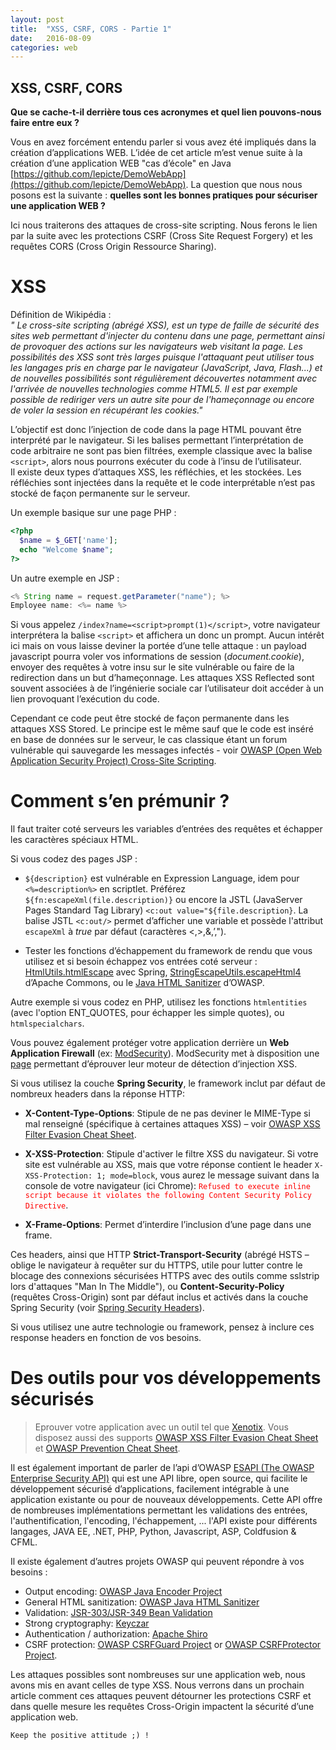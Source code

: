```yaml
---
layout: post
title:  "XSS, CSRF, CORS - Partie 1"
date:   2016-08-09
categories: web
---
```

XSS, CSRF, CORS
----------
**Que se cache-t-il derrière tous ces acronymes et quel lien pouvons-nous faire entre eux ?**  
  
Vous en avez forcément entendu parler si vous avez été impliqués dans la création d’applications WEB. L’idée de cet article m’est venue suite à la création d’une application WEB "cas d’école" en Java [https://github.com/lepicte/DemoWebApp](https://github.com/lepicte/DemoWebApp). La question que nous nous posons est la suivante : **quelles sont les bonnes pratiques pour sécuriser une application WEB ?**  
  
Ici nous traiterons des attaques de cross-site scripting. Nous ferons le lien par la suite avec les protections CSRF (Cross Site Request Forgery) et les requêtes CORS (Cross Origin Ressource Sharing).    
  
XSS 
====
Définition de Wikipédia :  
*" Le cross-site scripting (abrégé XSS), est un type de faille de sécurité des sites web permettant d'injecter du contenu dans une page, permettant ainsi de provoquer des actions sur les navigateurs web visitant la page. Les possibilités des XSS sont très larges puisque l'attaquant peut utiliser tous les langages pris en charge par le navigateur (JavaScript, Java, Flash...) et de nouvelles possibilités sont régulièrement découvertes notamment avec l'arrivée de nouvelles technologies comme HTML5. Il est par exemple possible de rediriger vers un autre site pour de l'hameçonnage ou encore de voler la session en récupérant les cookies."* 
  
L’objectif est donc l’injection de code dans la page HTML pouvant être interprété par le navigateur. Si les balises permettant l’interprétation de code arbitraire ne sont pas bien filtrées, exemple classique avec la balise ```<script>```, alors nous pourrons exécuter du code à l’insu de l’utilisateur.   
Il existe deux types d’attaques XSS, les réfléchies, et les stockées. Les réfléchies sont injectées dans la requête et le code interprétable n’est pas stocké de façon permanente sur le serveur.  
  
Un exemple basique sur une page PHP :  
  
```php
<?php
  $name = $_GET['name'];
  echo "Welcome $name";
?>
```
   
Un autre exemple en JSP :  
  
```java
<% String name = request.getParameter("name"); %> 
Employee name: <%= name %>  
```
   
Si vous appelez ```/index?name=<script>prompt(1)</script>```, votre navigateur interprétera la balise ```<script>``` et affichera un donc un prompt. Aucun intérêt ici mais on vous laisse deviner la portée d’une telle attaque : un payload javascript pourra voler vos informations de session (*document.cookie*), envoyer des requêtes à votre insu sur le site vulnérable ou faire de la redirection dans un but d’hameçonnage. Les attaques XSS Reflected sont souvent associées à de l’ingénierie sociale car l’utilisateur doit accéder à un lien provoquant l’exécution du code. 
  
Cependant ce code peut être stocké de façon permanente dans les attaques XSS Stored. Le principe est le même sauf que le code est inséré en base de données sur le serveur, le cas classique étant un forum vulnérable qui sauvegarde les messages infectés - voir [OWASP (Open Web Application Security Project) Cross-Site Scripting](https://www.owasp.org/index.php/Cross-site_Scripting_%28XSS%29 "https://www.owasp.org/index.php/Cross-site_Scripting_%28XSS%29").
   
Comment s’en prémunir ? 
====
  
Il faut traiter coté serveurs les variables d’entrées des requêtes et échapper les caractères spéciaux HTML.  
  
Si vous codez des pages JSP :  

 - ```${description}``` est vulnérable en Expression Language, idem pour  ```<%=description%>``` en scriptlet. Préférez ```${fn:escapeXml(file.description)}``` ou encore la JSTL (JavaServer Pages Standard Tag Library) ```<c:out value="${file.description}```. La balise JSTL ```<c:out/>``` permet d’afficher une variable et possède l'attribut ```escapeXml``` à *true* par défaut (caractères <,>,&,’,").  
  
 - Tester les fonctions d’échappement du framework de rendu que vous utilisez et si besoin échappez vos entrées coté serveur : [HtmlUtils.htmlEscape]( http://docs.spring.io/spring/docs/current/javadoc-api/org/springframework/web/util/HtmlUtils.html#htmlEscape-java.lang.String- "http://docs.spring.io/spring/docs/current/javadoc-api/org/springframework/web/util/HtmlUtils.html#htmlEscape-java.lang.String-") avec Spring, [StringEscapeUtils.escapeHtml4]( https://commons.apache.org/proper/commons-lang/javadocs/api-release/ "https://commons.apache.org/proper/commons-lang/javadocs/api-release/") d’Apache Commons, ou le [Java HTML Sanitizer]( https://github.com/OWASP/java-html-sanitizer/blob/master/docs/getting_started.md "https://github.com/OWASP/java-html-sanitizer/blob/master/docs/getting_started.md") d’OWASP.  
  
Autre exemple si vous codez en PHP, utilisez les fonctions ```htmlentities``` (avec l'option ENT_QUOTES, pour échapper les simple quotes), ou ```htmlspecialchars```.  
  
Vous pouvez également protéger votre application derrière un **Web Application Firewall** (ex: [ModSecurity](http://www.modsecurity.org/ "http://www.modsecurity.org/")). ModSecurity met à disposition une [page](https://www.modsecurity.org/crs-demo.html "https://www.modsecurity.org/crs-demo.html") permettant d’éprouver leur moteur de détection d’injection XSS.

Si vous utilisez la couche **Spring Security**, le framework inclut par défaut de nombreux headers dans la réponse HTTP:  

 - **X-Content-Type-Options**: Stipule de ne pas deviner le MIME-Type si mal renseigné (spécifique à certaines attaques XSS) – voir [OWASP XSS Filter Evasion Cheat Sheet](https://www.owasp.org/index.php/XSS_Filter_Evasion_Cheat_Sheet).  
 
 - **X-XSS-Protection**: Stipule d'activer le filtre XSS du navigateur. Si votre site est vulnérable au XSS, mais que votre réponse contient le header ```X-XSS-Protection: 1; mode=block```, vous aurez le message suivant dans la console de votre navigateur (ici Chrome): <span style="color: red">```Refused to execute inline script because it violates the following Content Security Policy Directive```</span>.
  
 - **X-Frame-Options**: Permet d’interdire l’inclusion d’une page dans une frame.  
  
Ces headers, ainsi que HTTP **Strict-Transport-Security** (abrégé HSTS – oblige le navigateur à requêter sur du HTTPS, utile pour lutter contre le blocage des connexions sécurisées HTTPS avec des outils comme sslstrip lors d'attaques "Man In The Middle"), ou **Content-Security-Policy** (requêtes Cross-Origin) sont par défaut inclus et activés dans la couche Spring Security (voir [Spring Security Headers](http://docs.spring.io/spring-security/site/docs/current/reference/html/headers.html "http://docs.spring.io/spring-security/site/docs/current/reference/html/headers.html")).  
  
Si vous utilisez une autre technologie ou framework, pensez à inclure ces response headers en fonction de vos besoins. 

Des outils pour vos développements sécurisés 
====
  
> Eprouver votre application avec un outil tel que [Xenotix]( https://www.owasp.org/index.php/OWASP_Xenotix_XSS_Exploit_Framework "https://www.owasp.org/index.php/OWASP_Xenotix_XSS_Exploit_Framework"). Vous disposez aussi des supports [OWASP XSS Filter Evasion Cheat Sheet]( https://www.owasp.org/index.php/XSS_Filter_Evasion_Cheat_Sheet "https://www.owasp.org/index.php/XSS_Filter_Evasion_Cheat_Sheet") et [OWASP Prevention Cheat Sheet](https://www.owasp.org/index.php/XSS_(Cross_Site_Scripting)_Prevention_Cheat_Sheet).  
  
Il est également important de parler de l’api d’OWASP [ESAPI (The OWASP Enterprise Security API)](https://www.owasp.org/index.php/Category:OWASP_Enterprise_Security_API "https://www.owasp.org/index.php/Category:OWASP_Enterprise_Security_API") qui est une API libre, open source, qui facilite le développement sécurisé d’applications, facilement intégrable à une application existante ou pour de nouveaux développements. Cette API offre de nombreuses implémentations permettant les validations des entrées, l'authentification, l'encoding, l'échappement, ... l'API existe pour différents langages, JAVA EE, .NET, PHP, Python, Javascript, ASP, Coldfusion & CFML.
  
Il existe également d’autres projets OWASP qui peuvent répondre à vos besoins :  
 
 - Output encoding: [OWASP Java Encoder Project](https://www.owasp.org/index.php/OWASP_Java_Encoder_Project "https://www.owasp.org/index.php/OWASP_Java_Encoder_Project")  
 - General HTML sanitization: [OWASP Java HTML Sanitizer](https://www.owasp.org/index.php/OWASP_Java_HTML_Sanitizer_Project "https://www.owasp.org/index.php/OWASP_Java_HTML_Sanitizer_Project")
 - Validation: [JSR-303/JSR-349 Bean Validation](http://beanvalidation.org/ "http://beanvalidation.org/")
 - Strong cryptography: [Keyczar](https://github.com/google/keyczar "https://github.com/google/keyczar")
 - Authentication / authorization: [Apache Shiro](https://shiro.apache.org/ "https://shiro.apache.org/")
 - CSRF protection: [OWASP CSRFGuard Project](https://www.owasp.org/index.php/Category:OWASP_CSRFGuard_Project "https://www.owasp.org/index.php/Category:OWASP_CSRFGuard_Project") or [OWASP CSRFProtector Project](https://www.owasp.org/index.php/CSRFProtector_Project "https://www.owasp.org/index.php/CSRFProtector_Project").  
  
Les attaques possibles sont nombreuses sur une application web, nous avons mis en avant celles de type XSS. Nous verrons dans un prochain article comment ces attaques peuvent détourner les protections CSRF et dans quelle mesure les requêtes Cross-Origin impactent la sécurité d’une application web.

```
Keep the positive attitude ;) !
```
